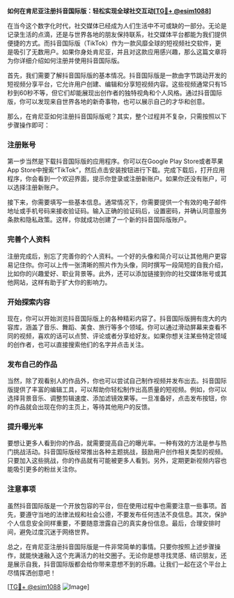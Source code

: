 **如何在肯尼亚注册抖音国际版：轻松实现全球社交互动[[TG💪+ @esim1088](https://t.me/s/esim1088)]**

在当今这个数字化时代，社交媒体已经成为人们生活中不可或缺的一部分。无论是记录生活的点滴，还是与世界各地的朋友保持联系，社交媒体平台都能为我们提供便捷的方式。而抖音国际版（TikTok）作为一款风靡全球的短视频社交软件，更是吸引了无数用户。如果你身处肯尼亚，并且对这款应用感兴趣，那么这篇文章将为你详细介绍如何注册并使用抖音国际版。

首先，我们需要了解抖音国际版的基本情况。抖音国际版是一款由字节跳动开发的短视频分享平台，它允许用户创建、编辑和分享短视频内容。这些视频通常只有15秒到60秒不等，但它们却能展现出创作者的独特视角和个人风格。通过抖音国际版，你可以发现来自世界各地的新奇事物，也可以展示自己的才华和创意。

那么，在肯尼亚如何注册抖音国际版呢？其实，整个过程并不复杂，只需按照以下步骤操作即可：

### 注册账号

第一步当然是下载抖音国际版的应用程序。你可以在Google Play Store或者苹果App Store中搜索“TikTok”，然后点击安装按钮进行下载。完成下载后，打开应用程序，你会看到一个欢迎界面，提示你登录或注册新账户。如果你还没有账户，可以选择注册新账户。

接下来，你需要填写一些基本信息。通常情况下，你需要提供一个有效的电子邮件地址或手机号码来接收验证码。输入正确的验证码后，设置密码，并确认同意服务条款和隐私政策。这样，你就成功创建了一个新的抖音国际版账户。

### 完善个人资料

注册完成后，别忘了完善你的个人资料。一个好的头像和简介可以让其他用户更容易记住你。你可以上传一张清晰的照片作为头像，同时撰写一段简短的自我介绍，比如你的兴趣爱好、职业背景等。此外，还可以添加链接到你的社交媒体账号或其他网站，这样有助于扩大你的影响力。

### 开始探索内容

现在，你可以开始浏览抖音国际版上的各种精彩内容了。抖音国际版拥有庞大的内容库，涵盖了音乐、舞蹈、美食、旅行等多个领域。你可以通过滑动屏幕来查看不同的视频，喜欢的话可以点赞、评论或者分享给好友。如果你想关注某些特定领域的创作者，也可以直接搜索他们的名字并点击关注。

### 发布自己的作品

当然，除了观看别人的作品外，你也可以尝试自己制作视频并发布出去。抖音国际版提供了丰富的编辑工具，可以帮助你轻松制作出高质量的短视频。例如，你可以选择背景音乐、调整剪辑速度、添加滤镜效果等。一旦准备好，点击发布按钮，你的作品就会出现在你的主页上，等待其他用户的反馈。

### 提升曝光率

要想让更多人看到你的作品，就需要提高自己的曝光率。一种有效的方法是参与热门挑战活动。抖音国际版经常推出各种主题挑战，鼓励用户创作相关类型的视频。只要加入这些挑战，你的作品就有可能被更多人看到。另外，定期更新视频内容也能吸引更多的粉丝关注你。

### 注意事项

虽然抖音国际版是一个开放包容的平台，但在使用过程中也需要注意一些事项。首先，要遵守当地的法律法规和社会公德，不要发布任何违法不良信息。其次，保护个人信息安全同样重要，不要随意泄露自己的真实身份信息。最后，合理安排时间，避免过度沉迷于网络世界。

总之，在肯尼亚注册抖音国际版是一件非常简单的事情。只要你按照上述步骤操作，就能快速融入这个充满活力的社交圈子。无论你是想寻找灵感、结识朋友，还是展示自我，抖音国际版都会给你带来意想不到的乐趣。让我们一起在这个平台上尽情挥洒创意吧！

[[TG💪+ @esim1088](https://t.me/s/esim1088) ![Image](https://i.postimg.cc/4NQfJmqS/Snipaste-2025-05-13-00-14-12.png)]